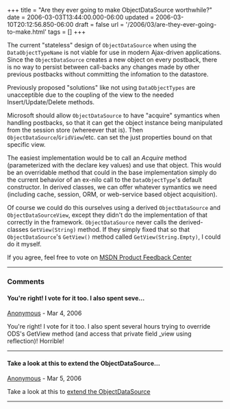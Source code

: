 +++
title = "Are they ever going to make ObjectDataSource worthwhile?"
date = 2006-03-03T13:44:00.000-06:00
updated = 2006-03-10T20:12:56.850-06:00
draft = false
url = '/2006/03/are-they-ever-going-to-make.html'
tags = []
+++

The current "stateless" design of `ObjectDataSource` when using the `DataObjectTypeName` is not viable for use in modern Ajax-driven applications. Since the `ObjectDataSource` creates a new object on every postback, there is no way to persist between call-backs any changes made by other previous postbacks without committing the infomation to the datastore.

Previously proposed "solutions" like not using `DataObjectTypes` are unacceptible due to the coupling of the view to the needed Insert/Update/Delete methods.

Microsoft should allow `ObjectDataSource` to have "acquire" symantics when handling postbacks, so that it can get the object instance being manipulated from the session store (whereever that is). Then `ObjectDataSource`/`GridView`/etc. can set the just properties bound on that specific view.

The easiest implementation would be to call an _Acquire_ method (parameterized with the declare key values) and use that object. This would be an overridable method that could in the base implementation simply do the current behavior of an ex-nilo call to the `DataObjectType`'s default constructor. In derived classes, we can offer whatever symantics we need (including cache, session, ORM, or web-service based object acquisition).

Of course we could do this ourselves using a derived `ObjectDataSource` and `ObjectDataSourceView`, except they didn't do the implementation of that correctly in the framework. `ObjectDataSource` never calls the derived-classes `GetView(String)` method. If they simply fixed that so that `ObjectDataSource`'s `GetView()` method called `GetView(String.Empty)`, I could do it myself.

If you agree, feel free to vote on [MSDN Product Feedback Center](http://lab.msdn.microsoft.com/productfeedback/viewfeedback.aspx?feedbackid=903a430d-d671-4e3e-9967-678c193fa349)

---

### Comments

#### You're right! I vote for it too. I also spent seve…

[Anonymous](mailto:noreply@blogger.com) - <time datetime="2006-03-09T03:30:00.000-06:00">Mar 4, 2006</time>

You're right! I vote for it too. I also spent several hours trying to override ODS's GetView method (and access that private field \_view using reflection)! Horrible!

---

#### Take a look at this to extend the ObjectDataSource…

[Anonymous](mailto:noreply@blogger.com) - <time datetime="2006-03-10T20:12:00.000-06:00">Mar 5, 2006</time>

Take a look at this to [extend the ObjectDataSource](http://www.manuelabadia.com/blog/PermaLink,guid,32e83915-a503-403e-97c7-e20dcf2e0b7e.aspx)

---
